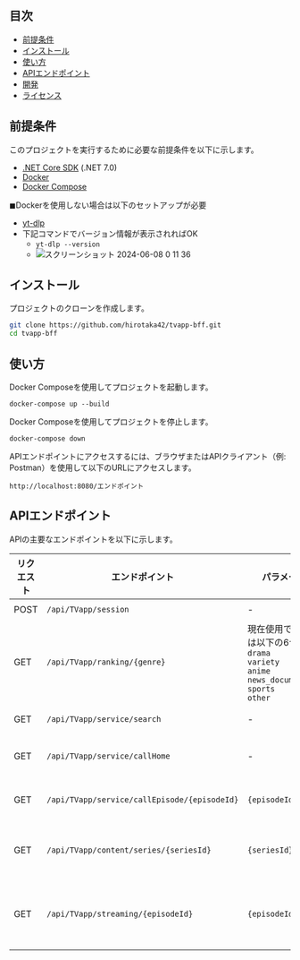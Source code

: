 
## 目次

- [前提条件](#前条件)
- [インストール](#インストール)
- [使い方](#使い方)
- [APIエンドポイント](#apiエンドポイント)
- [開発](#開発)
- [ライセンス](#ライセンス)

## 前提条件

このプロジェクトを実行するために必要な前提条件を以下に示します。

- [.NET Core SDK](https://dotnet.microsoft.com/download) (.NET 7.0)
- [Docker](https://www.docker.com/get-started)
- [Docker Compose](https://docs.docker.com/compose/install/)

◼︎Dockerを使用しない場合は以下のセットアップが必要
- [yt-dlp](https://github.com/yt-dlp/yt-dlp)
- 下記コマンドでバージョン情報が表示されればOK
  - `yt-dlp --version`
  - ![スクリーンショット 2024-06-08 0 11 36](https://github.com/hirotaka42/tvapp-bff/assets/79750434/bad5e4ee-7886-4972-88a6-fd96feed4dce)

## インストール

プロジェクトのクローンを作成します。

```bash
git clone https://github.com/hirotaka42/tvapp-bff.git
cd tvapp-bff
```

## 使い方
Docker Composeを使用してプロジェクトを起動します。
```
docker-compose up --build
```

Docker Composeを使用してプロジェクトを停止します。
```
docker-compose down
```

APIエンドポイントにアクセスするには、ブラウザまたはAPIクライアント（例: Postman）を使用して以下のURLにアクセスします。
```
http://localhost:8080/エンドポイント
```

## APIエンドポイント
APIの主要なエンドポイントを以下に示します。

|リクエスト|エンドポイント|パラメータ|クエリ|レスポンス|
|---|---|---|---|---|
|POST|`/api/TVapp/session`|-|-|`platformUid`<br>`platformToken`|セッションtoken を発行する|
|GET|`/api/TVapp/ranking/{genre}`|現在使用できるのは以下の6つ <br>`drama`<br>`variety`<br>`anime`<br>`news_documentary`<br>`sports`<br>`other`|-|カテゴリ別のランキング最大30個|
|GET|`/api/TVapp/service/search`|-|`keyword`<br>`platformUid`<br>`platformToken`|検索結果|
|GET|`/api/TVapp/service/callHome`|-|`platformUid`<br>`platformToken`|ホームに表示されている全番組データ|
|GET|`/api/TVapp/service/callEpisode/{episodeId}`|`{episodeId}`|`platformUid`<br>`platformToken`|エピソードIDにヒットする番組情報|
|GET|`/api/TVapp/content/series/{seriesId}`|`{seriesId}`|-|シリーズIDにヒットするシリーズの概要情報|
|GET|`/api/TVapp/streaming/{episodeId}`|`{episodeId}`|-|エピソードIDを元にしたm3u8形式のストリーミングURL|



